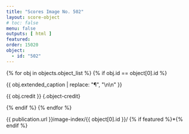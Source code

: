 ```yaml
---
title: "Scores Image No. 502"
layout: score-object
# toc: false
menu: false
outputs: [ html ]
featured: 
order: 15020
object:
  - id: "502"
---
```


{% for obj in objects.object_list %}
{% if obj.id == object[0].id %}

{{ obj.extended_caption | replace: "¶", "\n\n" }}

{{ obj.credit }} {.object-credit}

{% endif %}
{% endfor %}

<div class="object-credit object-url is-print-only">

{{ publication.url }}image-index/{{ object[0].id }}/ {% if featured %}*{% endif %}

</div>
